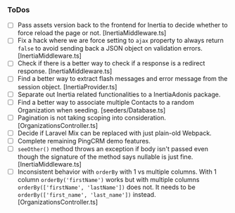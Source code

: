 ### ToDos

- [ ] Pass assets version back to the frontend for Inertia to decide whether to force reload the page or not. [InertiaMiddleware.ts]
- [ ] Fix a hack where we are force setting to `ajax` property to always return `false` to avoid sending back
a JSON object on validation errors. [InertiaMiddleware.ts]
- [ ] Check if there is a better way to check if a response is a redirect response. [InertiaMiddleware.ts] 
- [ ] Find a better way to extract flash messages and error message from the session object. [InertiaProvider.ts]
- [ ] Separate out Inertia related functionalities to a InertiaAdonis package.
- [ ] Find a better way to associate multiple Contacts to a random Organization when seeding. [seeders/Database.ts]
- [ ] Pagination is not taking scoping into consideration. [OrganizationsController.ts]
- [ ] Decide if Laravel Mix can be replaced with just plain-old Webpack.
- [ ] Complete remaining PingCRM demo features.
- [ ] `seeOther()` method throws an exception if body isn't passed even though the signature of the method says nullable
is just fine. [InertiaMiddleware.ts]
- [ ] Inconsistent behavior with `orderBy` with 1 vs multiple columns. With 1 column `orderBy('firstName')` works but
with multiple columns `orderBy(['firstName', 'lastName'])` does not. It needs to be `orderBy(['first_name', 'last_name'])`
instead. [OrganizationsController.ts]
